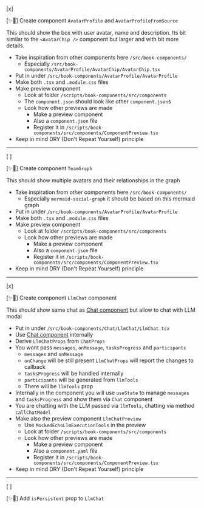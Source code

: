 [x]

[✨💞] Create component `AvatarProfile` and `AvatarProfileFromSource`

This should show the box with user avatar, name and description.
Its bit similar to the `<AvatarChip />` component but larger and with bit more details.

-   Take inspiration from other components here `/src/book-components/`
    -   Especially `/src/book-components/AvatarProfile/AvatarChip/AvatarChip.tsx`
-   Put in under `/src/book-components/AvatarProfile/AvatarProfile`
-   Make both `.tsx` and `.module.css` files
-   Make preview component
    -   Look at folder `/scripts/book-components/src/components`
    -   The `component.json` should look like other `component.json`s
    -   Look how other previews are made
        -   Make a preview component
        -   Also a `component.json` file
        -   Register it in `/scripts/book-components/src/components/ComponentPreview.tsx`
-   Keep in mind DRY (Don't Repeat Yourself) principle

---

[ ]

[✨💞] Create component `TeamGraph`

This should show multiple avatars and their relationships in the graph

-   Take inspiration from other components here `/src/book-components/`
    -   Especially `mermaid-social-graph` it should be based on this mermaid graph
-   Put in under `/src/book-components/AvatarProfile/AvatarProfile`
-   Make both `.tsx` and `.module.css` files
-   Make preview component
    -   Look at folder `/scripts/book-components/src/components`
    -   Look how other previews are made
        -   Make a preview component
        -   Also a `component.json` file
        -   Register it in `/scripts/book-components/src/components/ComponentPreview.tsx`
-   Keep in mind DRY (Don't Repeat Yourself) principle

---

[x]

[✨💞] Create component `LlmChat` component

This should show same chat as [Chat component](/src/book-components/Chat/Chat/Chat.tsx) but allow to chat with LLM modal

-   Put in under `/src/book-components/Chat/LlmChat/LlmChat.tsx`
-   Use [Chat component](/src/book-components/Chat/Chat/Chat.tsx) internally
-   Derive `LlmChatProps` from `ChatProps`
-   You wont pass `messages`, `onMessage`, `tasksProgress` and `participants`
    -   `messages` and `onMessage`
    -   `onChange` will be still present `LlmChatProps` will report the changes to callback
    -   `tasksProgress` will be handled internally
    -   `participants` will be generated from `llmTools`
    -   There will be `llmTools` prop
-   Internally in the component you will use `useState` to manage `messages` and `tasksProgress` and show them via `Chat` component
-   You are chatting with the LLM passed via `llmTools`, chatting via method `callChatModel`
-   Make also the preview component `LlmChatPreview`
    -   Use `MockedEchoLlmExecutionTools` in the preview
    -   Look at folder `/scripts/book-components/src/components`
    -   Look how other previews are made
        -   Make a preview component
        -   Also a `component.yaml` file
        -   Register it in `/scripts/book-components/src/components/ComponentPreview.tsx`
-   Keep in mind DRY (Don't Repeat Yourself) principle

---

[ ]

[✨💞] Add `isPersistent` prop to `LlmChat`

